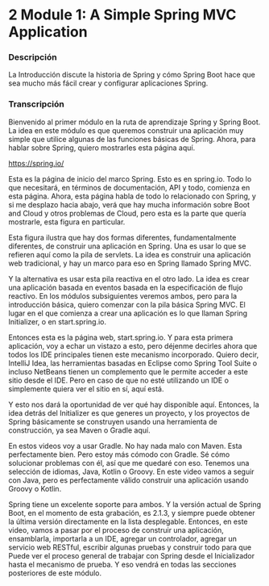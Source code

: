 # 2 Module 1: A Simple Spring MVC Application

### Descripción

La Introducción discute la historia de Spring y cómo Spring Boot hace que sea mucho más fácil crear y configurar aplicaciones Spring.

### Transcripción

Bienvenido al primer módulo en la ruta de aprendizaje Spring y Spring Boot. La idea en este módulo es que queremos construir una aplicación muy simple que utilice algunas de las funciones básicas de Spring. Ahora, para hablar sobre Spring, quiero mostrarles esta página aquí. 

https://spring.io/

Esta es la página de inicio del marco Spring. Esto es en spring.io. Todo lo que necesitará, en términos de documentación, API y todo, comienza en esta página. Ahora, esta página habla de todo lo relacionado con Spring, y si me desplazo hacia abajo, verá que hay mucha información sobre Boot and Cloud y otros problemas de Cloud, pero esta es la parte que quería mostrarle, esta figura en particular. 

Esta figura ilustra que hay dos formas diferentes, fundamentalmente diferentes, de construir una aplicación en Spring. Una es usar lo que se refieren aquí como la pila de servlets. La idea es construir una aplicación web tradicional, y hay un marco para eso en Spring llamado Spring MVC. 

Y la alternativa es usar esta pila reactiva en el otro lado. La idea es crear una aplicación basada en eventos basada en la especificación de flujo reactivo. En los módulos subsiguientes veremos ambos, pero para la introducción básica, quiero comenzar con la pila básica Spring MVC. El lugar en el que comienza a crear una aplicación es lo que llaman Spring Initializer, o en start.spring.io. 

Entonces esta es la página web, start.spring.io. Y para esta primera aplicación, voy a echar un vistazo a esto, pero déjenme decirles ahora que todos los IDE principales tienen este mecanismo incorporado. Quiero decir, IntelliJ Idea, las herramientas basadas en Eclipse como Spring Tool Suite o incluso NetBeans tienen un complemento que le permite acceder a este sitio desde el IDE. Pero en caso de que no esté utilizando un IDE o simplemente quiera ver el sitio en sí, aquí está. 

Y esto nos dará la oportunidad de ver qué hay disponible aquí. Entonces, la idea detrás del Initializer es que generes un proyecto, y los proyectos de Spring básicamente se construyen usando una herramienta de construcción, ya sea Maven o Gradle aquí. 

En estos videos voy a usar Gradle. No hay nada malo con Maven. Esta perfectamente bien. Pero estoy más cómodo con Gradle. Sé cómo solucionar problemas con él, así que me quedaré con eso. Tenemos una selección de idiomas, Java, Kotlin o Groovy. En este video vamos a seguir con Java, pero es perfectamente válido construir una aplicación usando Groovy o Kotlin. 

Spring tiene un excelente soporte para ambos. Y la versión actual de Spring Boot, en el momento de esta grabación, es 2.1.3, y siempre puede obtener la última versión directamente en la lista desplegable. Entonces, en este video, vamos a pasar por el proceso de construir una aplicación, ensamblarla, importarla a un IDE, agregar un controlador, agregar un servicio web RESTful, escribir algunas pruebas y construir todo para que Puede ver el proceso general de trabajar con Spring desde el Inicializador hasta el mecanismo de prueba. Y eso vendrá en todas las secciones posteriores de este módulo.

